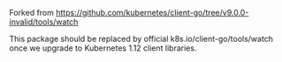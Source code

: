 Forked from https://github.com/kubernetes/client-go/tree/v9.0.0-invalid/tools/watch

This package should be replaced by official k8s.io/client-go/tools/watch once we upgrade to Kubernetes 1.12 client libraries.

